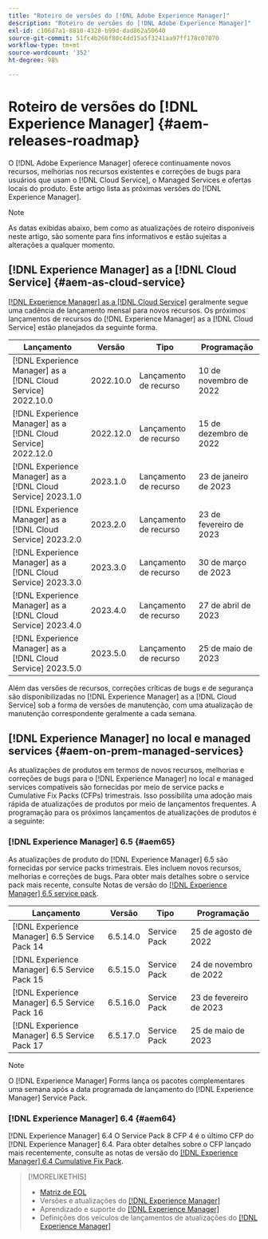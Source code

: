 ```yaml
---
title: "Roteiro de versões do [!DNL Adobe Experience Manager]"
description: "Roteiro de versões do [!DNL Adobe Experience Manager]"
exl-id: c106d7a1-8810-4328-b99d-dad862a50640
source-git-commit: 51fc4b266f80c4dd15a5f3241aa97ff178c07070
workflow-type: tm+mt
source-wordcount: '352'
ht-degree: 98%

---
```


# Roteiro de versões do [!DNL Experience Manager] {#aem-releases-roadmap}

O [!DNL Adobe Experience Manager] oferece continuamente novos recursos, melhorias nos recursos existentes e correções de bugs para usuários que usam o [!DNL Cloud Service], o Managed Services e ofertas locais do produto. Este artigo lista as próximas versões do [!DNL Experience Manager].

>[!NOTE]
>
>As datas exibidas abaixo, bem como as atualizações de roteiro disponíveis neste artigo, são somente para fins informativos e estão sujeitas a alterações a qualquer momento.

## [!DNL Experience Manager] as a [!DNL Cloud Service] {#aem-as-cloud-service}

[[!DNL Experience Manager] as a [!DNL Cloud Service]](https://experienceleague.adobe.com/docs/experience-manager-cloud-service/release-notes/home.html?lang=pt-BR) geralmente segue uma cadência de lançamento mensal para novos recursos. Os próximos lançamentos de recursos do [!DNL Experience Manager] as a [!DNL Cloud Service] estão planejados da seguinte forma.

| Lançamento | Versão | Tipo | Programação |
|---|---|---|---|
| [!DNL Experience Manager] as a [!DNL Cloud Service] 2022.10.0 | 2022.10.0 | Lançamento de recurso | 10 de novembro de 2022 |
| [!DNL Experience Manager] as a [!DNL Cloud Service] 2022.12.0 | 2022.12.0 | Lançamento de recurso | 15 de dezembro de 2022 |
| [!DNL Experience Manager] as a [!DNL Cloud Service] 2023.1.0 | 2023.1.0 | Lançamento de recurso | 23 de janeiro de 2023 |
| [!DNL Experience Manager] as a [!DNL Cloud Service] 2023.2.0 | 2023.2.0 | Lançamento de recurso | 23 de fevereiro de 2023 |
| [!DNL Experience Manager] as a [!DNL Cloud Service] 2023.3.0 | 2023.3.0 | Lançamento de recurso | 30 de março de 2023 |
| [!DNL Experience Manager] as a [!DNL Cloud Service] 2023.4.0 | 2023.4.0 | Lançamento de recurso | 27 de abril de 2023 |
| [!DNL Experience Manager] as a [!DNL Cloud Service] 2023.5.0 | 2023.5.0 | Lançamento de recurso | 25 de maio de 2023 |

Além das versões de recursos, correções críticas de bugs e de segurança são disponibilizadas no [!DNL Experience Manager] as a [!DNL Cloud Service] sob a forma de versões de manutenção, com uma atualização de manutenção correspondente geralmente a cada semana.

## [!DNL Experience Manager] no local e managed services {#aem-on-prem-managed-services}

As atualizações de produtos em termos de novos recursos, melhorias e correções de bugs para o [!DNL Experience Manager] no local e managed services compatíveis são fornecidas por meio de service packs e Cumulative Fix Packs (CFPs) trimestrais. Isso possibilita uma adoção mais rápida de atualizações de produtos por meio de lançamentos frequentes. A programação para os próximos lançamentos de atualizações de produtos é a seguinte:

### [!DNL Experience Manager] 6.5 {#aem65}

As atualizações de produto do [!DNL Experience Manager] 6.5 são fornecidas por service packs trimestrais. Eles incluem novos recursos, melhorias e correções de bugs. Para obter mais detalhes sobre o service pack mais recente, consulte Notas de versão do [[!DNL Experience Manager] 6.5 service pack](https://experienceleague.adobe.com/docs/experience-manager-65/release-notes/release-notes.html?lang=pt-BR).

| Lançamento | Versão | Tipo | Programação |
|---|---|---|---|
| [!DNL Experience Manager] 6.5 Service Pack 14 | 6.5.14.0 | Service Pack | 25 de agosto de 2022 |
| [!DNL Experience Manager] 6.5 Service Pack 15 | 6.5.15.0 | Service Pack | 24 de novembro de 2022 |
| [!DNL Experience Manager] 6.5 Service Pack 16 | 6.5.16.0 | Service Pack | 23 de fevereiro de 2023 |
| [!DNL Experience Manager] 6.5 Service Pack 17 | 6.5.17.0 | Service Pack | 25 de maio de 2023 |

>[!NOTE]
>
>O [!DNL Experience Manager] Forms lança os pacotes complementares uma semana após a data programada de lançamento do [!DNL Experience Manager] Service Pack.

### [!DNL Experience Manager] 6.4 {#aem64}

[!DNL Experience Manager] 6.4 O Service Pack 8 CFP 4 é o último CFP do [!DNL Experience Manager] 6.4. Para obter detalhes sobre o CFP lançado mais recentemente, consulte as notas de versão do [[!DNL Experience Manager] 6.4 Cumulative Fix Pack](https://experienceleague.adobe.com/docs/experience-manager-64/release-notes/cfp-release-notes.html?lang=pt-BR).

>[!MORELIKETHIS]
>
>* [Matriz de EOL](https://helpx.adobe.com/br/support/programs/eol-matrix.html)
>* Versões e atualizações do [[!DNL Experience Manager] ](https://helpx.adobe.com/br/experience-manager/aem-releases-updates.html)
>* Aprendizado e suporte do [[!DNL Experience Manager] ](https://experienceleague.adobe.com/docs/experience-manager-cloud-service.html?lang=pt-BR)
>* Definições dos veículos de lançamentos de atualizações do [[!DNL Experience Manager] ](/help/update-release-vehicle-definitions.md)

